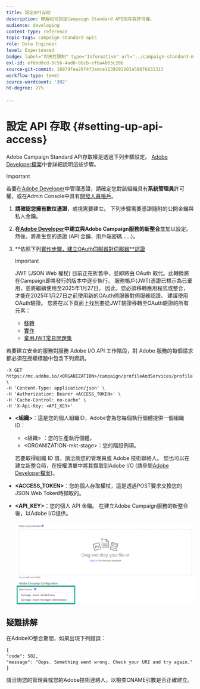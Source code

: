 ```yaml
---
title: 設定API存取
description: 瞭解如何設定Campaign Standard API的存取許可權。
audience: developing
content-type: reference
topic-tags: campaign-standard-apis
role: Data Engineer
level: Experienced
badge: label="可用性限制" type="Informative" url="../campaign-standard-migration-home.md" tooltip="僅限Campaign Standard已移轉的使用者"
exl-id: efbbd0cd-9c56-4ad0-8bcb-efba4b63c28b
source-git-commit: 18979fea28f4f3adce1139293203a59876831313
workflow-type: tm+mt
source-wordcount: '392'
ht-degree: 27%

---
```


# 設定 API 存取 {#setting-up-api-access}

Adobe Campaign Standard API存取權是透過下列步驟設定。 [Adobe Developer檔案](https://developer.adobe.com/developer-console/docs/guides/#!AdobeDocs/adobeio-auth/master/AuthenticationOverview/ServiceAccountIntegration.md)中會詳細說明這些步驟。

>[!IMPORTANT]
>
>若要在[Adobe Developer](https://developer.adobe.com/)中管理憑證，請確定您對該組織具有&#x200B;**系統管理員**&#x200B;許可權，或在Admin Console中具有[開發人員帳戶](https://helpx.adobe.com/jp/enterprise/using/manage-developers.html)。

1. **請確認您擁有數位憑證**，或視需要建立。 下列步驟需要憑證隨附的公開金鑰與私人金鑰。
1. **在[Adobe Developer](https://developer.adobe.com/)中建立與Adobe Campaign服務的新整合**&#x200B;並加以設定。 然後，將產生您的憑證 (API 金鑰、用戶端密碼……)。
1. **依照下列[實作步驟，建立OAuth伺服器對伺服器**&#x200B;認證](https://developer.adobe.com/developer-console/docs/guides/authentication/ServerToServerAuthentication/implementation/)

   >[!IMPORTANT]
   >
   >JWT (JSON Web 權杖) 目前正在折舊中，並即將由 OAuth 取代。此轉換將在Campaign即將發行的版本中逐步執行。 服務帳戶(JWT)憑證已標示為已棄用，並將繼續使用至2025年1月27日。 因此，您必須移轉應用程式或整合，才能在2025年1月27日之前使用新的OAuth伺服器對伺服器認證。 建議使用OAuth驗證。 您將在以下頁面上找到要從JWT驗證移轉至OAuth驗證的所有元素：
   >* [移轉](https://developer.adobe.com/developer-console/docs/guides/authentication/ServerToServerAuthentication/migration/)
   >* [實作](https://developer.adobe.com/developer-console/docs/guides/authentication/ServerToServerAuthentication/implementation/)
   >* [棄用JWT常見問題集](https://developer.adobe.com/developer-console/docs/guides/authentication/ServerToServerAuthentication/faqs/)

若要建立安全的服務對服務 Adobe I/O API 工作階段，對 Adobe 服務的每個請求都必須在授權標題中包含下列資訊。

```
-X GET https://mc.adobe.io/<ORGANIZATION>/campaign/profileAndServices/profile \
-H 'Content-Type: application/json' \
-H 'Authorization: Bearer <ACCESS_TOKEN>' \
-H 'Cache-Control: no-cache' \
-H 'X-Api-Key: <API_KEY>'
```

* **&lt;組織>**：這是您的個人組織ID，Adobe會為您每個執行個體提供一個組織ID：

   * &lt;組織> ：您的生產執行個體，
   * &lt;ORGANIZATION-mkt-stage>：您的階段例項。

  若要取得組織 ID 值，請洽詢您的管理員或 Adobe 技術聯絡人。 您也可以在建立新整合時，在授權清單中將其擷取到Adobe I/O (請參閱<a href="https://developer.adobe.com/developer-console/docs/guides/authentication/">Adobe Developer檔案</a>)。

* **&lt;ACCESS_TOKEN>**：您的個人存取權杖，這是透過POST要求交換您的JSON Web Token時擷取的。

* **&lt;API_KEY>**：您的個人 API 金鑰。 在建立Adobe Campaign服務的新整合後，以Adobe I/O提供。

  ![替代文字](assets/tenant.png)

## 疑難排解

在AdobeIO整合期間，如果出現下列錯誤：

```
{ 
"code": 502, 
"message": "Oops. Something went wrong. Check your URI and try again." 
}
```


請洽詢您的管理員或您的Adobe技術連絡人，以檢查CNAME引數是否正確建立。
